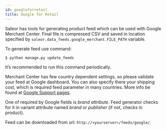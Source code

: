 ```yaml
---
id: googleforretail
title: Google for Retail
---
```


Saleor has tools for generating product feed which can be used with Google Merchant Center. Final file is compressed CSV and saved in location specified by `saleor.data_feeds.google_merchant.FILE_PATH` variable.

To generate feed use command:

```shell-session
$ python manage.py update_feeds
```

It’s recommended to run this command periodically.

Merchant Center has few country dependent settings, so please validate your feed at Google dashboard. You can also specify there your shipping cost, which is required feed parameter in many countries. More info be found at [Google Support pages](https://support.google.com/merchants).

One of required by Google fields is _brand attribute_. Feed generator checks for it in variant attribute named _brand_ or _publisher_ (if not, checks in product).

Feed can be downloaded from url: `http://<yourserver>/feeds/google/`.